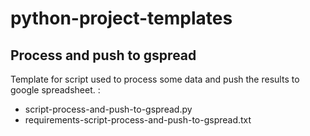 # python-project-templates

## Process and push to gspread

Template for script used to process some data and push the results to google spreadsheet. :
 - script-process-and-push-to-gspread.py
 - requirements-script-process-and-push-to-gspread.txt

